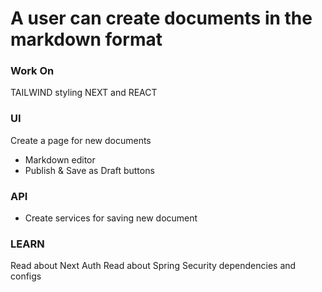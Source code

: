 
# A user can create documents in the markdown format

### Work On
TAILWIND styling
NEXT and REACT

### UI
Create a page for new documents
 - Markdown editor
 - Publish & Save as Draft buttons



### API
- Create services for saving new document


### LEARN
Read about Next Auth
Read about Spring Security dependencies and configs

